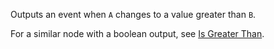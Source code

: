 Outputs an event when `A` changes to a value greater than `B`.

For a similar node with a boolean output, see [Is Greater Than](vuo-node://vuo.data.isGreaterThan).

